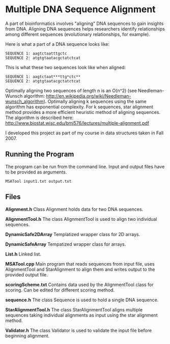 Multiple DNA Sequence Alignment
===============================

A part of bioinformatics involves "aligning" DNA sequences to gain insights from DNA. Aligning DNA sequences helps researchers identify relationships among different sequences (evolutionary relationships, for example).

Here is what a part of a DNA sequence looks like:

    SEQUENCE 1: aagtctaatttgctc
    SEQUENCE 2: atgtgtaatacgctatctcat

This is what these two sequences look like when aligned:

    SEQUENCE 1: aagtctaat***ttg*ctc**
    SEQUENCE 2: atgtgtaatacgctatctcat

Optimally aligning two sequences of length n is an O(n^2) (see Needleman-Wunsch algorithm: http://en.wikipedia.org/wiki/Needleman-wunsch_algorithm). Optimally aligning k sequences using the same algorithm has exponential complexity. For k sequences, star alignment method provides a more efficient heuristic method of aligning sequences. The algorithm is described here: http://www.biostat.wisc.edu/bmi576/lectures/multiple-alignment.pdf

I developed this project as part of my course in data structures taken in Fall 2007.

Running the Program
-------------------

The program can be run from the command line. Input and output files have to be provided as arguments.

`MSATool input1.txt output.txt`

Files
-----

**Alignment.h**
Class Alignment holds data for two DNA sequences.

**AlignmentTool.h**
The class AlignmentTool is used to align two individual sequences.

**DynamicSafe2DArray**
Templatized wrapper class for 2D arrays.

**DynamicSafeArray**
Tempatized wrapper class for arrays.

**List.h**
Linked list.

**MSATool.cpp**
Main program that reads sequences from input file, uses AlignmentTool and StarAlignment to align them and writes output to the provided output file.

**scoringScheme.txt**
Contains data used by the AlignmentTool class for scoring. Can be edited for different scoring method.

**sequence.h**
The class Sequence is used to hold a single DNA sequence.

**StarAlignmentTool.h**
The class StarAlignmentTool aligns multiple sequences taking individual alignments as input using the star alignment method.

**Validator.h**
The class Validator is used to validate the input file before beginning alignment.
